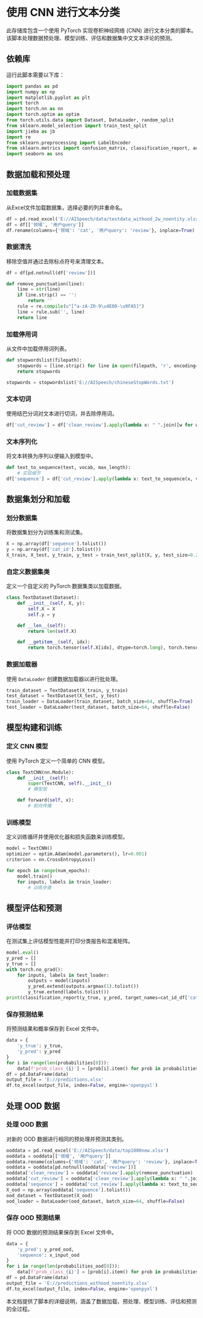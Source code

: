 
# 使用 CNN 进行文本分类

此存储库包含一个使用 PyTorch 实现卷积神经网络 (CNN) 进行文本分类的脚本。该脚本处理数据预处理、模型训练、评估和数据集中文文本评论的预测。

## 依赖库

运行此脚本需要以下库：

```python
import pandas as pd
import numpy as np
import matplotlib.pyplot as plt
import torch
import torch.nn as nn
import torch.optim as optim
from torch.utils.data import Dataset, DataLoader, random_split
from sklearn.model_selection import train_test_split
import jieba as jb
import re
from sklearn.preprocessing import LabelEncoder
from sklearn.metrics import confusion_matrix, classification_report, accuracy_score
import seaborn as sns
```

## 数据加载和预处理

### 加载数据集

从Excel文件加载数据集，选择必要的列并重命名。

```python
df = pd.read_excel('E://AISpeech/data/testdata_withood_2w_noentity.xlsx')
df = df[['领域', '用户query']]
df.rename(columns={'领域': 'cat', '用户query': 'review'}, inplace=True)
```

### 数据清洗

移除空值并通过去除标点符号来清理文本。

```python
df = df[pd.notnull(df['review'])]

def remove_punctuation(line):
    line = str(line)
    if line.strip() == '':
        return ''
    rule = re.compile(u"[^a-zA-Z0-9\u4E00-\u9FA5]")
    line = rule.sub('', line)
    return line
```

### 加载停用词

从文件中加载停用词列表。

```python
def stopwordslist(filepath):
    stopwords = [line.strip() for line in open(filepath, 'r', encoding='utf-8').readlines()]
    return stopwords

stopwords = stopwordslist('E://AISpeech/chineseStopWords.txt')
```

### 文本切词

使用结巴分词对文本进行切词，并去除停用词。

```python
df['cut_review'] = df['clean_review'].apply(lambda x: " ".join([w for w in list(jb.cut(x)) if w not in stopwords]))
```

### 文本序列化

将文本转换为序列以便输入到模型中。

```python
def text_to_sequence(text, vocab, max_length):
    # 实现细节
df['sequence'] = df['cut_review'].apply(lambda x: text_to_sequence(x, vocab, MAX_SEQUENCE_LENGTH))
```

## 数据集划分和加载

### 划分数据集

将数据集划分为训练集和测试集。

```python
X = np.array(df['sequence'].tolist())
y = np.array(df['cat_id'].tolist())
X_train, X_test, y_train, y_test = train_test_split(X, y, test_size=0.2, random_state=42)
```

### 自定义数据集类

定义一个自定义的 PyTorch 数据集类以加载数据。

```python
class TextDataset(Dataset):
    def __init__(self, X, y):
        self.X = X
        self.y = y

    def __len__(self):
        return len(self.X)

    def __getitem__(self, idx):
        return torch.tensor(self.X[idx], dtype=torch.long), torch.tensor(self.y[idx], dtype=torch.long)
```

### 数据加载器

使用 `DataLoader` 创建数据加载器以进行批处理。

```python
train_dataset = TextDataset(X_train, y_train)
test_dataset = TextDataset(X_test, y_test)
train_loader = DataLoader(train_dataset, batch_size=64, shuffle=True)
test_loader = DataLoader(test_dataset, batch_size=64, shuffle=False)
```

## 模型构建和训练

### 定义 CNN 模型

使用 PyTorch 定义一个简单的 CNN 模型。

```python
class TextCNN(nn.Module):
    def __init__(self):
        super(TextCNN, self).__init__()
        # 模型层

    def forward(self, x):
        # 前向传播
```

### 训练模型

定义训练循环并使用优化器和损失函数来训练模型。

```python
model = TextCNN()
optimizer = optim.Adam(model.parameters(), lr=0.001)
criterion = nn.CrossEntropyLoss()

for epoch in range(num_epochs):
    model.train()
    for inputs, labels in train_loader:
        # 训练步骤
```

## 模型评估和预测

### 评估模型

在测试集上评估模型性能并打印分类报告和混淆矩阵。

```python
model.eval()
y_pred = []
y_true = []
with torch.no_grad():
    for inputs, labels in test_loader:
        outputs = model(inputs)
        y_pred.extend(outputs.argmax(1).tolist())
        y_true.extend(labels.tolist())
print(classification_report(y_true, y_pred, target_names=cat_id_df['cat'].values))
```

### 保存预测结果

将预测结果和概率保存到 Excel 文件中。

```python
data = {
    'y_true': y_true,
    'y_pred': y_pred
}
for i in range(len(probabilities[0])):
    data[f'prob_class_{i}'] = [prob[i].item() for prob in probabilities]
df = pd.DataFrame(data)
output_file = 'E://predictions.xlsx'
df.to_excel(output_file, index=False, engine='openpyxl')
```

## 处理 OOD 数据

### 处理 OOD 数据

对新的 OOD 数据进行相同的预处理并预测其类别。

```python
ooddata = pd.read_excel('E://AISpeech/data/top1000new.xlsx')
ooddata = ooddata[['领域', '用户query']]
ooddata.rename(columns={'领域': 'cat', '用户query': 'review'}, inplace=True)
ooddata = ooddata[pd.notnull(ooddata['review'])]
ooddata['clean_review'] = ooddata['review'].apply(remove_punctuation)
ooddata['cut_review'] = ooddata['clean_review'].apply(lambda x: " ".join([w for w in list(jb.cut(x)) if w not in stopwords]))
ooddata['sequence'] = ooddata['cut_review'].apply(lambda x: text_to_sequence(x, vocab, MAX_SEQUENCE_LENGTH))
X_ood = np.array(ooddata['sequence'].tolist())
ood_dataset = TextDataset(X_ood)
ood_loader = DataLoader(ood_dataset, batch_size=64, shuffle=False)
```

### 保存 OOD 预测结果

将 OOD 数据的预测结果保存到 Excel 文件中。

```python
data = {
    'y_pred': y_pred_ood,
    'sequence': x_input_ood
}
for i in range(len(probabilities_ood[0])):
    data[f'prob_class_{i}'] = [prob[i].item() for prob in probabilities_ood]
df = pd.DataFrame(data)
output_file = 'E://predictions_withood_noentity.xlsx'
df.to_excel(output_file, index=False, engine='openpyxl')
```

本文档提供了脚本的详细说明，涵盖了数据加载、预处理、模型训练、评估和预测的全过程。
